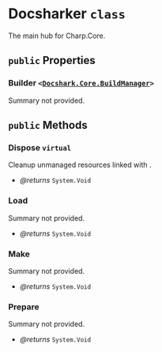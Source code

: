 # Docsharker `class`

The main hub for Charp.Core.

## `public` Properties

### Builder <code><<a href="./BuildManager.md">Docshark.Core.BuildManager</a>></code>

Summary not provided.



## `public` Methods

### Dispose `virtual`

Cleanup unmanaged resources linked with <see cref="P:Docshark.Core.Docsharker.Builder" />.

- *@returns* <code title="comments here">System.Void</code>

### Load

Summary not provided.

- *@returns* <code title="comments here">System.Void</code>

### Make

Summary not provided.

- *@returns* <code title="comments here">System.Void</code>

### Prepare

Summary not provided.

- *@returns* <code title="comments here">System.Void</code>